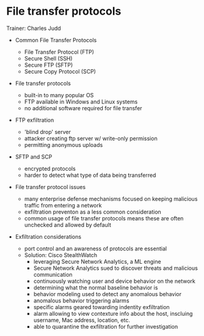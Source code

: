 # File transfer protocols

Trainer: Charles Judd


- Common File Transfer Protocols
  - File Transfer Protocol (FTP)
  - Secure Shell (SSH)
  - Secure FTP (SFTP)
  - Secure Copy Protocol (SCP)


- File transfer protocols
  - built-in to many popular OS
  - FTP available in Windows and Linux systems
  - no additional software required for file transfer


- FTP exfiltration
  - 'blind drop' server
  - attacker creating ftp server w/ write-only permission
  - permitting anonymous uploads


- SFTP and SCP
  - encrypted protocols
  - harder to detect what type of data being transferred


- File transfer protocol issues
  - many enterprise defense mechanisms focused on keeping malicious traffic from entering a network
  - exfiltration preventon as a less common consideration
  - common usage of file transfer protocols means these are often unchecked and allowed by default


- Exfiltration considerations
  - port control and an awareness of protocols are essential
  - Solution: Cisco StealthWatch
    - leveraging Secure Network Analytics, a ML engine
    - Secure Network Analytics sued to discover threats and malicious communication
    - continuously watching user and device behavior on the network
    - determining what the normal baseline behavior is
    - behavior modeling used to detect any anomalous behavior
    - anomalous behavior triggering alarms
    - specific alarms geared towarding indentity exfiltration
    - alarm allowing to view contexture info about the host, inscluing username, Mac address, location, etc.
    - able to quarantine the exfiltration for further investigation



